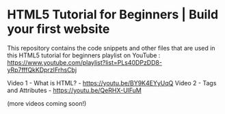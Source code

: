 # HTML5 Tutorial for Beginners | Build your first website
This repository contains the code snippets and other files that are used in this HTML5 tutorial for beginners playlist on YouTube : https://www.youtube.com/playlist?list=PLs40DPzDD8-yRp7fffQkKDprzIFrhsCbj

Video 1 - What is HTML? - https://youtu.be/BY9K4EYyUqQ
Video 2 - Tags and Attributes - https://youtu.be/QeRHX-UlFuM

(more videos coming soon!)
